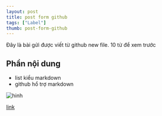 ```yaml
---
layout: post
title: post form github
tags: ["Label"]
thumb: post-form-github
---
```

Đây là bài gửi được viết từ github new file. 10 từ để xem trước

## Phần nội dung
- list kiểu markdown
- github hổ trợ markdown

![hinh](http://placehold.it/500x500)

[link](//google.com)
